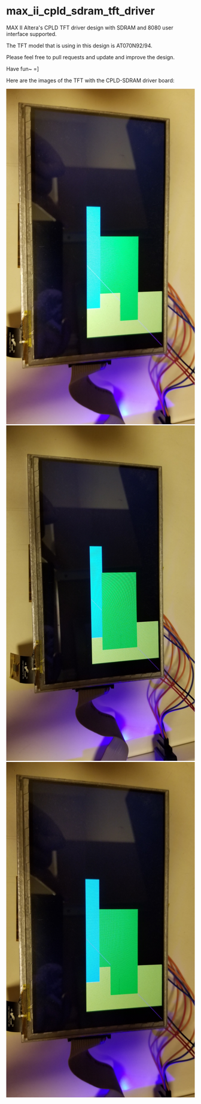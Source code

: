 # max_ii_cpld_sdram_tft_driver

MAX II Altera's CPLD TFT driver design with SDRAM and 8080 user interface supported.

The TFT model that is using in this design is AT070N92/94.

Please feel free to pull requests and update and improve the design.

Have fun~ =]

Here are the images of the TFT with the CPLD-SDRAM driver board:


![Alt text](CPLD_SDRAM_IMG/cpld_sdram_tft_img1.jpg?raw=true "Title")
![Alt text](CPLD_SDRAM_IMG/cpld_sdram_tft_img2.jpg?raw=true "Title")
![Alt text](CPLD_SDRAM_IMG/cpld_sdram_tft_img3.jpg?raw=true "Title")


